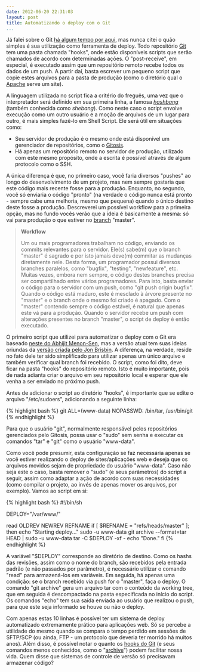 ```yaml
---
date: 2012-06-20 22:31:03
layout: post
title: Automatizando o deploy com o Git
...
```


Já falei sobre o Git [há algum tempo por aqui](http://blog.myhro.info/2011/08/git-para-principiantes/), mas nunca citei o quão simples é sua utilização como ferramenta de deploy. Todo repositório [Git](http://git-scm.com/) tem uma pasta chamada "hooks", onde estão disponíveis scripts que serão chamados de acordo com determinadas ações. O "post-receive", em especial, é executado assim que um repositório remoto recebe todos os dados de um push. A partir daí, basta escrever um pequeno script que copie estes arquivos para a pasta de produção (como o diretório qual o [Apache](http://httpd.apache.org/) serve um site).

A linguagem utilizada no script fica a critério do freguês, uma vez que o interpretador será definido em sua primeira linha, a famosa [_hashbang_](http://en.wikipedia.org/wiki/Shebang_%28Unix%29) (também conhecida como _shebang_). Como neste caso o script envolve execução como um outro usuário e a moção de arquivos de um lugar para outro, é mais simples fazê-lo em Shell Script. Ele será útil em situações como:

* Seu servidor de produção é o mesmo onde está disponível um gerenciador de repositórios, como o [Gitosis](http://git-scm.com/book/en/Git-on-the-Server-Gitosis).  
* Há apenas um repositório remoto no servidor de produção, utilizado com este mesmo propósito, onde a escrita é possível através de algum protocolo como o SSH.

A única diferença é que, no primeiro caso, você faria diversos "pushes" ao longo do desenvolvimento de um projeto, mas nem sempre gostaria que este código mais recente fosse para a produção. Enquanto, no segundo, você só enviaria o código "pronto" (na verdade o código nunca está pronto - sempre cabe uma melhoria, mesmo que pequena) quando o único destino deste fosse a produção. Descreverei um possível workflow para a primeira opção, mas no fundo vocês verão que a ideia é basicamente a mesma: só vai para produção o que estiver no [branch](http://git-scm.com/book/en/Git-Branching-Basic-Branching-and-Merging) "master".

> **Workflow**
> 
> Um ou mais programadores trabalham no código, enviando os commits relevantes para o servidor. Ele(s) sabe(m) que o branch "master" é sagrado e por isto jamais deve(m) commitar as mudanças diretamente nele. Desta forma, um programador possui diversos branches paralelos, como "bugfix", "testing", "newfeature", etc. Muitas vezes, embora nem sempre, o código destes branches precisa ser compartilhado entre vários programadores. Para isto, basta enviar o código para o servidor com um push, como "git push origin bugfix". Quando o código está maduro, este é mesclado à árvore presente no "master" e o branch onde o mesmo foi criado é apagado. Com o "master" contendo sempre o código estável, é natural que apenas este vá para a produção. Quando o servidor recebe um push com alterações presentes no branch "master", o script de deploy é então executado.

O primeiro script que utilizei para automatizar o deploy com o Git era baseado [neste do Abhijit Menon-Sen](http://toroid.org/ams/git-website-howto), mas a versão atual tem suas ideias oriundas da [versão criada pelo Jon Brisbin](http://jbrisbin.com/web2/articles/rails-application-deployment-with-git/). A diferença, na verdade, reside no fato dele ter sido simplificado para utilizar apenas um único arquivo e também verificar qual branch foi recebido. O script, como foi dito, deve ficar na pasta "hooks" do repositório remoto. Isto é muito importante, pois de nada adianta criar o arquivo em seu repositório local e esperar que ele venha a ser enviado no próximo push.

Antes de adicionar o script ao diretório "hooks", é importante que se edite o arquivo "/etc/sudoers", adicionando a seguinte linha:

{% highlight bash %}
git ALL=(www-data) NOPASSWD: /bin/tar, /usr/bin/git
{% endhighlight %}

Para que o usuário "git", normalmente responsável pelos repositórios gerenciados pelo Gitosis, possa usar o "sudo" sem senha e executar os comandos "tar" e "git" como o usuário "www-data".

Como você pode presumir, esta configuração se faz necessária apenas se você estiver realizando o deploy de sites/aplicações web e deseja que os arquivos movidos sejam de propriedade do usuário "www-data". Caso não seja este o caso, basta remover o "sudo" (e seus parâmetros) do script a seguir, assim como adaptar a ação de acordo com suas necessidades (como compilar o projeto, ao invés de apenas mover os arquivos, por exemplo). Vamos ao script em si:

{% highlight bash %}
#!/bin/sh

DEPLOY="/var/www/"

read OLDREV NEWREV REFNAME
if [ $REFNAME = "refs/heads/master" ]; then
    echo "Starting deploy..."
    sudo -u www-data git archive --format=tar HEAD | sudo -u www-data tar -C $DEPLOY -xf -
    echo "Done."
fi
{% endhighlight %}

A variável "$DEPLOY" corresponde ao diretório de destino. Como os hashs das revisões, assim como o nome do branch, são recebidos pela entrada padrão (e não passados por parâmetro), é necessário utilizar o comando "read" para armazená-los em variáveis. Em seguida, há apenas uma condição: se o branch recebido via push for o "master", faça o deploy. O comando "git archive" gera um arquivo tar com o conteúdo da working tree, que em seguida é descompactado na pasta especificada no início do script. Os comandos "echo" tem sua saída enviada ao usuário que realizou o push, para que este seja informado se houve ou não o deploy.

Com apenas estas 10 linhas é possível ter um sistema de deploy automatizado extremamente prático para aplicações web. Só se percebe a utilidade do mesmo quando se compara o tempo perdido em sessões de SFTP/SCP (ou ainda, FTP - um protocolo que deveria ter morrido há muitos anos). Além disso, é possível notar o quanto os [hooks do Git](http://git-scm.com/book/en/Customizing-Git-Git-Hooks) (e seus comandos menos conhecidos, como o "[archive](http://www.kernel.org/pub/software/scm/git/docs/v1.7.3/git-archive.html)") podem facilitar nossa vida. Quem disse que sistemas de controle de versão só precisavam armazenar código?
